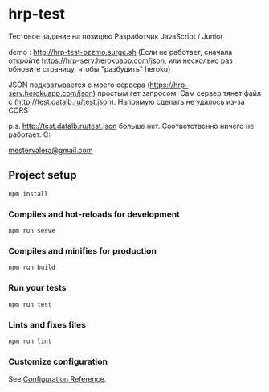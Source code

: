 # hrp-test
Тестовое задание на позицию Разработчик JavaScript / Junior

demo : http://hrp-test-ozzmo.surge.sh (Если не работает, сначала откройте https://hrp-serv.herokuapp.com/json, или несколько раз обновите страницу, чтобы "разбудить" heroku)

JSON подхватывается с моего сервера (https://hrp-serv.herokuapp.com/json) простым гет запросом. Сам сервер тянет файл с (http://test.datalb.ru/test.json). Напрямую сделать не удалось из-за CORS


p.s. http://test.datalb.ru/test.json больше нет. Соответственно ничего не работает. С:

mestervalera@gmail.com

## Project setup
```
npm install
```

### Compiles and hot-reloads for development
```
npm run serve
```

### Compiles and minifies for production
```
npm run build
```

### Run your tests
```
npm run test
```

### Lints and fixes files
```
npm run lint
```

### Customize configuration
See [Configuration Reference](https://cli.vuejs.org/config/).
